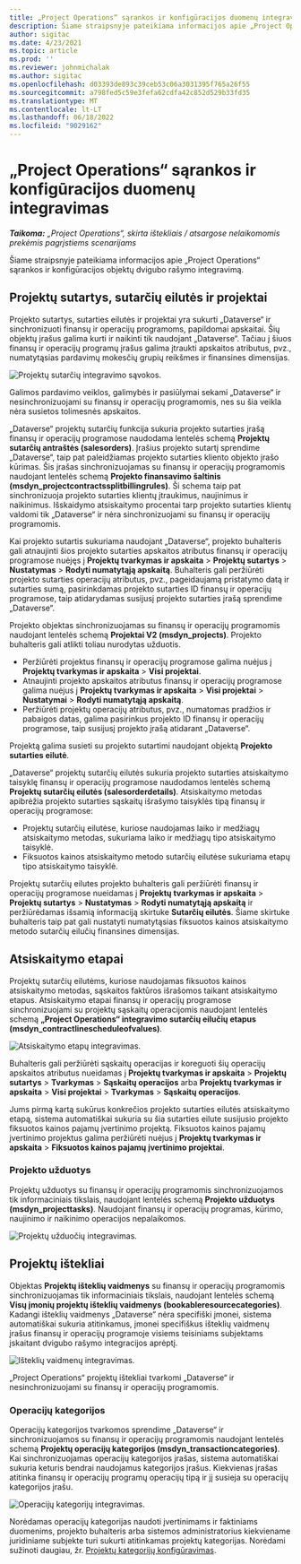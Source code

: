 ```yaml
---
title: „Project Operations“ sąrankos ir konfigūracijos duomenų integravimas
description: Šiame straipsnyje pateikiama informacijos apie „Project Operations“ dvigubo rašymo schemų nustatymą ir konfigūravimą.
author: sigitac
ms.date: 4/23/2021
ms.topic: article
ms.prod: ''
ms.reviewer: johnmichalak
ms.author: sigitac
ms.openlocfilehash: d03393de893c39ceb53c06a3031395f765a26f55
ms.sourcegitcommit: a798fed5c59e3fefa62cdfa42c852d529b33fd35
ms.translationtype: MT
ms.contentlocale: lt-LT
ms.lasthandoff: 06/18/2022
ms.locfileid: "9029162"
---
```

# <a name="project-operations-setup-and-configuration-data-integration"></a>„Project Operations“ sąrankos ir konfigūracijos duomenų integravimas

_**Taikoma:** „Project Operations“, skirta ištekliais / atsargose nelaikomomis prekėmis pagrįstiems scenarijams_

Šiame straipsnyje pateikiama informacijos apie „Project Operations“ sąrankos ir konfigūracijos objektų dvigubo rašymo integravimą.

## <a name="project-contracts-contract-lines-and-projects"></a>Projektų sutartys, sutarčių eilutės ir projektai

Projekto sutartys, sutarties eilutės ir projektai yra sukurti „Dataverse“ ir sinchronizuoti finansų ir operacijų programoms, papildomai apskaitai. Šių objektų įrašus galima kurti ir naikinti tik naudojant „Dataverse“. Tačiau į šiuos finansų ir operacijų programų įrašus galima įtraukti apskaitos atributus, pvz., numatytąsias pardavimų mokesčių grupių reikšmes ir finansines dimensijas.

  ![Projektų sutarčių integravimo sąvokos.](./media/1ProjectContract.jpg)

Galimos pardavimo veiklos, galimybės ir pasiūlymai sekami „Dataverse“ ir nesinchronizuojami su finansų ir operacijų programomis, nes su šia veikla nėra susietos tolimesnės apskaitos.

„Dataverse“ projektų sutarčių funkcija sukuria projekto sutarties įrašą finansų ir operacijų programose naudodama lentelės schemą **Projektų sutarčių antraštės (salesorders)**. Įrašius projekto sutartį sprendime „Dataverse“, taip pat paleidžiamas projekto sutarties kliento objekto įrašo kūrimas. Šis įrašas sinchronizuojamas su finansų ir operacijų programomis naudojant lentelės schemą **Projekto finansavimo šaltinis (msdyn\_projectcontractssplitbillingrules)**. Ši schema taip pat sinchronizuoja projekto sutarties klientų įtraukimus, naujinimus ir naikinimus. Išskaidymo atsiskaitymo procentai tarp projekto sutarties klientų valdomi tik „Dataverse“ ir nėra sinchronizuojami su finansų ir operacijų programomis.

Kai projekto sutartis sukuriama naudojant „Dataverse“, projekto buhalteris gali atnaujinti šios projekto sutarties apskaitos atributus finansų ir operacijų programose nuėjęs į **Projektų tvarkymas ir apskaita** > **Projektų sutartys** > **Nustatymas** > **Rodyti numatytąją apskaitą**. Buhalteris gali peržiūrėti projekto sutarties operacijų atributus, pvz., pageidaujamą pristatymo datą ir sutarties sumą, pasirinkdamas projekto sutarties ID finansų ir operacijų programose, taip atidarydamas susijusį projekto sutarties įrašą sprendime „Dataverse“.

Projekto objektas sinchronizuojamas su finansų ir operacijų programomis naudojant lentelės schemą **Projektai V2 (msdyn\_projects)**. Projekto buhalteris gali atlikti toliau nurodytas užduotis.

  - Peržiūrėti projektus finansų ir operacijų programose galima nuėjus į **Projektų tvarkymas ir apskaita**  > **Visi projektai**. 
  - Atnaujinti projekto apskaitos atributus finansų ir operacijų programose galima nuėjus į **Projektų tvarkymas ir apskaita** > **Visi projektai** > **Nustatymai** > **Rodyti numatytąją apskaitą**.  
  - Peržiūrėti projektų operacijų atributus, pvz., numatomas pradžios ir pabaigos datas, galima pasirinkus projekto ID finansų ir operacijų programose, taip susijusį projekto įrašą atidarant „Dataverse“.

Projektą galima susieti su projekto sutartimi naudojant objektą **Projekto sutarties eilutė**.

„Dataverse“ projektų sutarčių eilutės sukuria projekto sutarties atsiskaitymo taisyklę finansų ir operacijų programose naudodamos lentelės schemą **Projektų sutarčių eilutės (salesorderdetails)**. Atsiskaitymo metodas apibrėžia projekto sutarties sąskaitų išrašymo taisyklės tipą finansų ir operacijų programose:

  - Projektų sutarčių eilutėse, kuriose naudojamas laiko ir medžiagų atsiskaitymo metodas, sukuriama laiko ir medžiagų tipo atsiskaitymo taisyklė.
  - Fiksuotos kainos atsiskaitymo metodo sutarčių eilutėse sukuriama etapų tipo atsiskaitymo taisyklė.

Projektų sutarčių eilutes projekto buhalteris gali peržiūrėti finansų ir operacijų programose nueidamas į **Projektų tvarkymas ir apskaita** > **Projektų sutartys** > **Nustatymas** > **Rodyti numatytąją apskaitą** ir peržiūrėdamas išsamią informaciją skirtuke **Sutarčių eilutės**. Šiame skirtuke buhalteris taip pat gali nustatyti numatytąsias fiksuotos kainos atsiskaitymo metodo sutarčių eilučių finansines dimensijas.

## <a name="billing-milestones"></a>Atsiskaitymo etapai

Projektų sutarčių eilutėms, kuriose naudojamas fiksuotos kainos atsiskaitymo metodas, sąskaitos faktūros išrašomos taikant atsiskaitymo etapus. Atsiskaitymo etapai finansų ir operacijų programose sinchronizuojami su projektų sąskaitų operacijomis naudojant lentelės schemą **„Project Operations“ integravimo sutarčių eilučių etapus (msdyn\_contractlinescheduleofvalues)**.

  ![Atsiskaitymo etapų integravimas.](./media/2Milestones.jpg)

Buhalteris gali peržiūrėti sąskaitų operacijas ir koreguoti šių operacijų apskaitos atributus nueidamas į **Projektų tvarkymas ir apskaita** > **Projektų sutartys** > **Tvarkymas** > **Sąskaitų operacijos** arba **Projektų tvarkymas ir apskaita** > **Visi projektai** > **Tvarkymas** > **Sąskaitų operacijos**.

Jums pirmą kartą sukūrus konkrečios projekto sutarties eilutės atsiskaitymo etapą, sistema automatiškai sukuria su šia sutarties eilute susijusio projekto fiksuotos kainos pajamų įvertinimo projektą. Fiksuotos kainos pajamų įvertinimo projektus galima peržiūrėti nuėjus į **Projektų tvarkymas ir apskaita** > **Fiksuotos kainos pajamų įvertinimo projektai**.

### <a name="project-tasks"></a>Projekto užduotys

Projektų užduotys su finansų ir operacijų programomis sinchronizuojamos tik informaciniais tikslais, naudojant lentelės schemą **Projekto užduotys (msdyn\_projecttasks)**. Naudojant finansų ir operacijų programas, kūrimo, naujinimo ir naikinimo operacijos nepalaikomos.

  ![Projektų užduočių integravimas.](./media/3Tasks.jpg)

## <a name="project-resources"></a>Projektų ištekliai

Objektas **Projektų išteklių vaidmenys** su finansų ir operacijų programomis sinchronizuojamas tik informaciniais tikslais, naudojant lentelės schemą **Visų įmonių projektų išteklių vaidmenys (bookableresourcecategories)**. Kadangi išteklių vaidmenys „Dataverse“ nėra specifiški įmonei, sistema automatiškai sukuria atitinkamus, įmonei specifiškus išteklių vaidmenų įrašus finansų ir operacijų programoje visiems teisiniams subjektams įskaitant dvigubo rašymo integracijos aprėptį.

![Išteklių vaidmenų integravimas.](./media/5Resources.jpg)

„Project Operations“ projektų ištekliai tvarkomi „Dataverse“ ir nesinchronizuojami su finansų ir operacijų programomis.

### <a name="transaction-categories"></a>Operacijų kategorijos

Operacijų kategorijos tvarkomos sprendime „Dataverse“ ir sinchronizuojamos su finansų ir operacijų programomis naudojant lentelės schemą **Projektų operacijų kategorijos (msdyn\_transactioncategories)**. Kai sinchronizuojamas operacijų kategorijos įrašas, sistema automatiškai sukuria keturis bendrai naudojamus kategorijos įrašus. Kiekvienas įrašas atitinka finansų ir operacijų programų operacijų tipą ir jį susieja su operacijų kategorijos įrašu.

![Operacijų kategorijų integravimas.](./media/4TransactionCategories.jpg)

Norėdamas operacijų kategorijas naudoti įvertinimams ir faktiniams duomenims, projekto buhalteris arba sistemos administratorius kiekviename juridiniame subjekte turi sukurti atitinkamas projektų kategorijas. Norėdami sužinoti daugiau, žr. [Projektų kategorijų konfigūravimas](../project-accounting/configure-project-categories.md).
